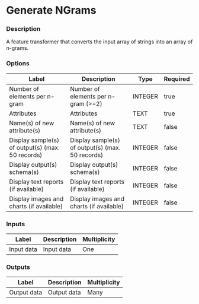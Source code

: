 # Generate NGrams
###  Description
A feature transformer that converts the input array of strings into an array of n-grams. 
###  Options
| Label | Description | Type | Required |
|---|---|---|---|
| Number of elements per n-gram | Number of elements per n-gram (>=2) | INTEGER | true |
| Attributes | Attributes | TEXT | true |
| Name(s) of new attribute(s) | Name(s) of new attribute(s) | TEXT | false |
| Display sample(s) of output(s) (max. 50 records) | Display sample(s) of output(s) (max. 50 records) | INTEGER | false |
| Display output(s) schema(s) | Display output(s) schema(s) | INTEGER | false |
| Display text reports (if available) | Display text reports (if available) | INTEGER | false |
| Display images and charts (if available) | Display images and charts (if available) | INTEGER | false |
###  Inputs
| Label | Description | Multiplicity |
|---|---|---|
| Input data | Input data | One |
###  Outputs
| Label | Description | Multiplicity |
|---|---|---|
| Output data | Output data | Many |
